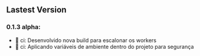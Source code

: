 ## Lastest Version
### 0.1.3 alpha:

- :bricks: ci: Desenvolvido nova build para escalonar os workers
- :bricks: ci: Aplicando variáveis de ambiente dentro do projeto para segurança
